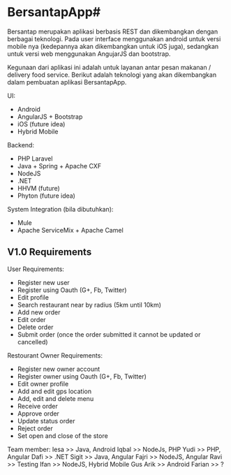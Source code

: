 # BersantapApp#

Bersantap merupakan aplikasi berbasis REST dan dikembangkan dengan berbagai teknologi. Pada user interface menggunakan android untuk versi mobile nya (kedepannya akan dikembangkan untuk iOS juga), sedangkan untuk versi web menggunakan AngujarJS dan bootstrap.

Kegunaan dari aplikasi ini adalah untuk layanan antar pesan makanan / delivery food service. Berikut adalah teknologi yang akan dikembangkan dalam pembuatan aplikasi BersantapApp.

UI:

* Android
* AngularJS + Bootstrap
* iOS (future idea)
* Hybrid Mobile

Backend:

* PHP Laravel
* Java + Spring + Apache CXF
* NodeJS
* .NET
* HHVM (future)
* Phyton (future idea)

System Integration (bila dibutuhkan):

* Mule
* Apache ServiceMix + Apache Camel

## V1.0 Requirements ##

User Requirements:

* Register new user
* Register using Oauth (G+, Fb, Twitter)
* Edit profile
* Search restaurant near by radius (5km until 10km)
* Add new order
* Edit order
* Delete order
* Submit order (once the order submitted it cannot be updated or cancelled)

Restourant Owner Requirements:

* Register new owner account
* Register owner using Oauth (G+, Fb, Twitter)
* Edit owner profile
* Add and edit gps location
* Add, edit and delete menu
* Receive order
* Approve order
* Update status order
* Reject order
* Set open and close of the store

Team member:
Iesa >> Java, Android
Iqbal >> NodeJs, PHP
Yudi >> PHP, Angular
Dafi >> .NET
Sigit >> Java, Angular
Fajri >> NodeJS, Angular
Ravi >> Testing
Ifan >> NodeJS, Hybrid Mobile
Gus Arik >> Android
Farian >> ?
